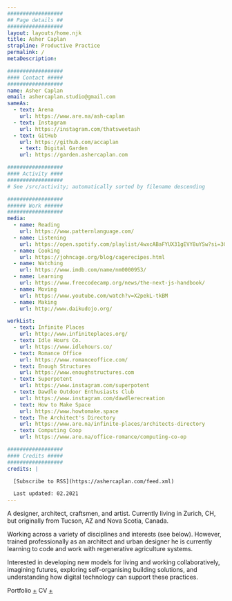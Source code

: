 ```yaml
---
##################
## Page details ##
##################
layout: layouts/home.njk
title: Asher Caplan
strapline: Productive Practice
permalink: /
metaDescription:

##################
#### Contact #####
##################
name: Asher Caplan
email: ashercaplan.studio@gmail.com
sameAs:
  - text: Arena
    url: https://www.are.na/ash-caplan
  - text: Instagram
    url: https://instagram.com/thatsweetash
  - text: GitHub
    url: https://github.com/accaplan
    - text: Digital Garden
    url: https://garden.ashercaplan.com

##################
#### Activity ####
##################
# See /src/activity; automatically sorted by filename descending

##################
###### Work ######
##################
media:
  - name: Reading
    url: https://www.patternlanguage.com/
  - name: Listening
    url: https://open.spotify.com/playlist/4wxcABaFYUX31gEVY8uYSw?si=3GxcY6xrS2Gojow4UOsHNg/
  - name: Cooking
    url: https://johncage.org/blog/cagerecipes.html
  - name: Watching
    url: https://www.imdb.com/name/nm0000953/
  - name: Learning
    url: https://www.freecodecamp.org/news/the-next-js-handbook/
  - name: Moving
    url: https://www.youtube.com/watch?v=X2pekL-tkBM
  - name: Making
    url: http://www.daikudojo.org/

workList:
  - text: Infinite Places
    url: http://www.infiniteplaces.org/
  - text: Idle Hours Co.
    url: https://www.idlehours.co/
  - text: Romance Office
    url: https://www.romanceoffice.com/
  - text: Enough Structures
    url: https://www.enoughstructures.com
  - text: Superpotent
    url: https://www.instagram.com/superpotent
  - text: Dawdle Outdoor Enthusiasts Club
    url: https://www.instagram.com/dawdlerecreation
  - text: How to Make Space
    url: https://www.howtomake.space
  - text: The Architect's Directory
    url: https://www.are.na/infinite-places/architects-directory
  - text: Computing Coop
    url: https://www.are.na/office-romance/computing-co-op

##################
#### Credits #####
##################
credits: |

  [Subscribe to RSS](https://ashercaplan.com/feed.xml)

  Last updated: 02.2021
---
```


A designer, architect, craftsmen, and artist. Currently living in Zurich, CH, but originally from Tucson, AZ and Nova Scotia, Canada.

Working across a variety of disciplines and interests (see below). However, trained professionally as an architect and urban designer he is currently learning to code and work with regenerative agriculture systems.

Interested in developing new models for living and working collaboratively, imagining futures, exploring self-organising building solutions, and understanding how digital technology can support these practices.

Portfolio [+](https://drive.google.com/file/d/1DjceT4vni005HM5C8PxLWUVzBl6rNBNb/view?usp=sharing)
CV [+](https://drive.google.com/file/d/1G9Nwapqvben7-jk85fntrwZqfEZFiErg/view?usp=sharing)